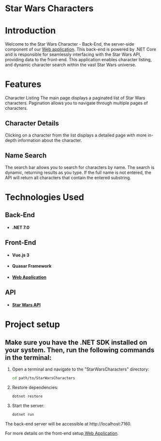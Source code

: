 # Star Wars Characters

# Introduction
Welcome to the Star Wars Character - Back-End, the server-side component of our [Web application](https://github.com/FelipeAGomes/star-wars-characters-web). This back-end is powered by .NET Core and is responsible for seamlessly interfacing with the Star Wars API,
providing data to the front-end. This application enables character listing, and dynamic character search within the vast Star Wars universe.

# Features
Character Listing
The main page displays a paginated list of Star Wars characters. Pagination allows you to navigate through multiple pages of characters.

## Character Details
Clicking on a character from the list displays a detailed page with more in-depth information about the character.

## Name Search
The search bar allows you to search for characters by name. The search is dynamic, returning results as you type. If the full name is not entered, the API will return all characters that contain the entered substring.

# Technologies Used
## Back-End
- #### .NET 7.0

## Front-End
- #### Vue.js 3
- #### Quasar Framework
- #### [Web Application](https://github.com/FelipeAGomes/star-wars-characters-web)

## API
- #### [Star Wars API](https://swapi.dev/)

# Project setup

## Make sure you have the .NET SDK installed on your system. Then, run the following commands in the terminal:

1. Open a terminal and navigate to the "StarWarsCharacters" directory:
   
   ```bash
   cd path/to/StarWarsCharacters

3. Restore dependencies:

   ```bash
   dotnet restore

5. Start the server:

    ```bash
   dotnet run
The back-end server will be accessible at http://localhost:7160.

For more details on the front-end setup,[Web Application](https://github.com/FelipeAGomes/star-wars-characters-web).

